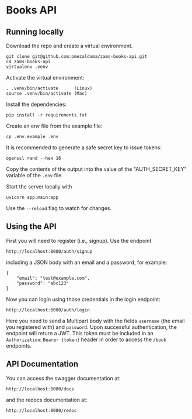# Books API


## Running locally
Download the repo and create a virtual environment.
```
git clone git@github.com:omezaldama/zams-books-api.git
cd zams-books-api
virtualenv .venv
```

Activate the virtual environment:
```
. .venv/bin/activate      (Linux)
source .venv/bin/activate (Mac)
```

Install the dependencies:
```
pip install -r requirements.txt
```

Create an env file from the example file:
```
cp .env.example .env
```

It is recommended to generate a safe secret key to issue tokens:
```
openssl rand --hex 16
```

Copy the contents of the output into the value of the "AUTH_SECRET_KEY" variable of the `.env` file.

Start the server locally with
```
uvicorn app.main:app
```
Use the `--reload` flag to watch for changes.


## Using the API
First you will need to register (i.e., signup). Use the endpoint
```
http://localhost:8000/auth/signup
```
including a JSON body with an email and a password, for example:
```
{
	"email": "test@example.com",
	"password": "abc123"
}
```

Now you can login using those credentials in the login endpoint:
```
http://localhost:8000/auth/login
```
Here you need to send a Multipart body with the fields `username` (the email you registered with) and `password`. Upon successful authentication, the endpoint will return a JWT.
This token must be included in an `Authorization`: `Bearer {token}` header in order to access the `/book` endpoints.



## API Documentation
You can access the swagger documentation at:
```
http://localhost:8000/docs
```
and the redocs documentation at:
```
http://localhost:8000/redoc
```
